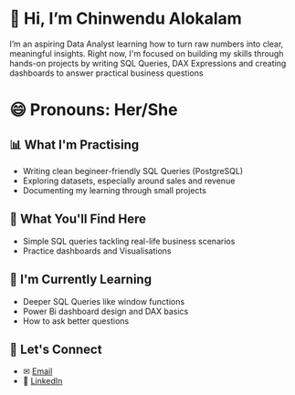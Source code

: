 
# 👋 Hi, I’m Chinwendu Alokalam
I’m an aspiring Data Analyst learning how to turn raw numbers into clear, meaningful insights.
Right now, I'm focused on building my skills through hands-on projects by writing SQL Queries, DAX Expressions and creating dashboards to answer practical business questions

# 😄 Pronouns: Her/She

## 📊 What I'm Practising
- Writing clean begineer-friendly SQL Queries (PostgreSQL)
- Exploring datasets, especially around sales and revenue
- Documenting my learning through small projects

## 📕 What You'll Find Here
- Simple SQL queries tackling real-life business scenarios
- Practice dashboards and Visualisations

## 🌱 I'm Currently Learning 
- Deeper SQL Queries like window functions
- Power Bi dashboard design and DAX basics
- How to ask better questions

## 📮 Let's Connect
- ✉ [Email](chinwendualokalam@gmail.com)
- 💼 [LinkedIn](www.linkedin.com/in/chinwendu-alokalam-11a3aa348)
